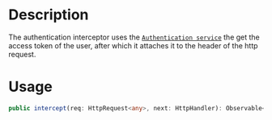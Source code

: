# Description
The authentication interceptor uses the [```Authentication service```](https://kognifai.visualstudio.com/PoseidonNext/_wiki/wikis/PoseidonNext.wiki?wikiVersion=GBwikiMaster&pagePath=%2FPoseidon%20Next%2FSDK%20documentation%2FAuthentication%20Service) the get the access token of the user, after which it attaches it to the header of the http request.

# Usage
```typescript
public intercept(req: HttpRequest<any>, next: HttpHandler): Observable<HttpEvent<any>>;
```